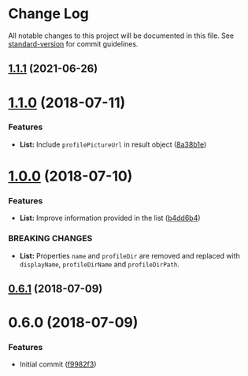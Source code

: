 # Change Log

All notable changes to this project will be documented in this file. See [standard-version](https://github.com/conventional-changelog/standard-version) for commit guidelines.

<a name="1.1.1"></a>
## [1.1.1](https://github.com/Pittan/chromium-profile-list/compare/v1.1.0...v1.1.1) (2021-06-26)



<a name="1.1.0"></a>
# [1.1.0](https://github.com/israelroldan/chrome-profile-list/compare/v1.0.0...v1.1.0) (2018-07-11)


### Features

* **List:** Include `profilePictureUrl` in result object ([8a38b1e](https://github.com/israelroldan/chrome-profile-list/commit/8a38b1e))



<a name="1.0.0"></a>
# [1.0.0](https://github.com/israelroldan/chrome-profile-list/compare/v0.6.1...v1.0.0) (2018-07-10)


### Features

* **List:** Improve information provided in the list ([b4dd6b4](https://github.com/israelroldan/chrome-profile-list/commit/b4dd6b4))


### BREAKING CHANGES

* **List:** Properties `name` and `profileDir` are removed and replaced with `displayName`,
`profileDirName` and `profileDirPath`.



<a name="0.6.1"></a>
## [0.6.1](https://github.com/israelroldan/chrome-profile-list/compare/v0.6.0...v0.6.1) (2018-07-09)



<a name="0.6.0"></a>
# 0.6.0 (2018-07-09)


### Features

* Initial commit ([f9982f3](https://github.com/israelroldan/chrome-profile-list/commit/f9982f3))
